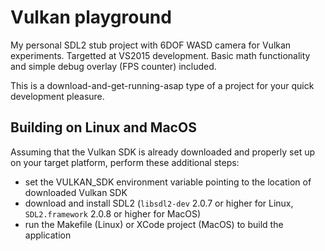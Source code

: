 # Vulkan playground
My personal SDL2 stub project with 6DOF WASD camera for Vulkan experiments. Targetted at VS2015 development. Basic math functionality and simple debug overlay (FPS counter) included.

This is a download-and-get-running-asap type of a project for your quick development pleasure.

Building on Linux and MacOS
-----
Assuming that the Vulkan SDK is already downloaded and properly set up on your target platform, perform these additional steps:
- set the VULKAN_SDK environment variable pointing to the location of downloaded Vulkan SDK
- download and install SDL2 (`libsdl2-dev` 2.0.7 or higher for Linux, `SDL2.framework` 2.0.8 or higher for MacOS)
- run the Makefile (Linux) or XCode project (MacOS) to build the application